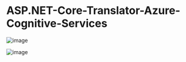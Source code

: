 # ASP.NET-Core-Translator-Azure-Cognitive-Services
![image](https://user-images.githubusercontent.com/32801172/124635011-9625e200-dea4-11eb-8879-f2c5c5f28ed5.png)

![image](https://user-images.githubusercontent.com/32801172/124635103-afc72980-dea4-11eb-8e5a-1e9de00e34e1.png)
